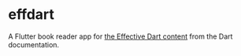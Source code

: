 # effdart
A Flutter book reader app for [the Effective Dart
content](https://dart.dev/effective-dart) from the Dart documentation.
